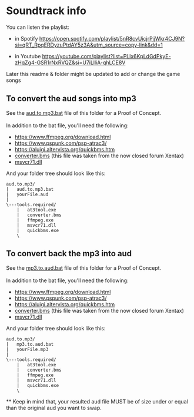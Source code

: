 # Soundtrack info

You can listen the playlist:

- in Spotify
https://open.spotify.com/playlist/5nR8cvUicjrPjjWkr4CJ9N?si=qRT_RpqERDyzuPtdAY5z3A&utm_source=copy-link&dd=1

- in Youtube https://youtube.com/playlist?list=PLlx6KpLdGdPkyE-zHqZg4-GSR1rNxRVQZ&si=U7iLlliA-qhLCE8V


Later this readme & folder might be updated to add or change the game songs

## To convert the aud songs into mp3

See the [aud.to.mp3.bat](https://github.com/Bunkai9448/NHL-07_public/blob/main/Soundtrack-info/aud.to.mp3.bat) file of this folder for a Proof of Concept. \
\
In addition to the bat file, you'll need the following:

- https://www.ffmpeg.org/download.html
- https://www.pspunk.com/psp-atrac3/
- https://aluigi.altervista.org/quickbms.htm
- [converter.bms](https://github.com/Bunkai9448/NHL-07_public/blob/main/Soundtrack-info/converter.bms) (this file was taken from the now closed forum Xentax)
- [msvcr71.dll](https://es.dll-files.com/msvcr71.dll.html) 

And your folder tree should look like this:
```
aud.to.mp3/
|   aud.to.mp3.bat
|   yourFile.aud
|
\---tools.required/
    |   at3tool.exe
    |   converter.bms
    |   ffmpeg.exe
    |   msvcr71.dll
    |   quickbms.exe
    \
```

## To convert back the mp3 into aud

See the [mp3.to.aud.bat](https://github.com/Bunkai9448/NHL-07_public/blob/main/Soundtrack-info/mp3.to.aud.bat) file of this folder for a Proof of Concept. \
\
In addition to the bat file, you'll need the following:

- https://www.ffmpeg.org/download.html
- https://www.pspunk.com/psp-atrac3/
- https://aluigi.altervista.org/quickbms.htm
- [converter.bms](https://github.com/Bunkai9448/NHL-07_public/blob/main/Soundtrack-info/converter.bms) (this file was taken from the now closed forum Xentax)
- [msvcr71.dll](https://es.dll-files.com/msvcr71.dll.html) 

And your folder tree should look like this:
```
aud.to.mp3/
|   mp3.to.aud.bat
|   yourFile.mp3
|
\---tools.required/
    |   at3tool.exe
    |   converter.bms
    |   ffmpeg.exe
    |   msvcr71.dll
    |   quickbms.exe
    \
```

** Keep in mind that, your resulted aud file MUST be of size under or equal than the original aud you want to swap.
